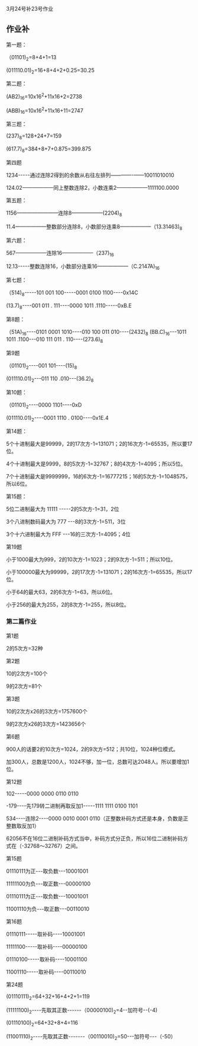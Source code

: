 3月24号补23号作业
## 作业补
第一题：

（01101)<sub>2</sub>=8+4+1=13
   
  (011110.01)<sub>2</sub>=16+8+4+2+0.25=30.25
   
第二题：

(AB2)<sub>16</sub>=10x16<sup>2</sup>+11x16+2=2738

(ABB)<sub>16</sub>=10x16<sup>2</sup>+11x16+11=2747

第三题：

(237)<sub>8</sub>=128+24+7=159

(617.7)<sub>8</sub>=384+8+7+0.875=399.875

第四题

1234-----通过连除2得到的余数从右往左排列————-——10011010010

  124.02——————同上整数连除2，小数连乘2——————1111100.0000
   
第五题：

1156————————连除8——————(2204)<sub>8</sub>

11.4——————整数部分连除8，小数部分连乘8——————（13.31463)<sub>8</sub>

第六题：

567——————连除16——————（237)<sub>16</sub>

12.13-----整数连除16，小数部分连乘16——————（C.2147A)<sub>16</sub>

第七题：

（514)<sub>8</sub>-----101 001 100-----0001 0100 1100----0x14C

(13.7)<sub>8</sub>----001 011 . 111----0000 1011 .1110-----0xB.E

第8题：

（51A)<sub>16</sub>----0101 0001 1010----010 100 011 010----(2432)<sub>8</sub>
(BB.C)<sub>16</sub>---1011 1011 .1100---010 111 011 . 110----(273.6)<sub>8</sub>

第9题

（01101)<sub>2</sub>----001 101----(15)<sub>8</sub>

(011110.01)<sub>2</sub>---011 110 .010---(36.2)<sub>8</sub>

第10题：

（01101)<sub>2</sub>----0000 1101----0xD

(011110.01)<sub>2</sub>----0001 1110 . 0100----0x1E.4

第14题：

5个十进制最大是99999，2的17次方-1=131071；2的16次方-1=65535，所以要17位。

4个十进制最大是9999，8的5次方-1=32767；8的4次方-1=4095；所以5位。

7个十进制最大是9999999，16的6次方-1=16777215；16的5次方-1=1048575，所以6位。

第15题：

5位二进制最大为 11111 -----2的5次方-1=31，2位

3个八进制数码最大为 777 ---8的3次方-1=511，3位

3个十六进制最大为 FFF ---16的三次方-1=4095；4位

第19题

小于1000最大为999，2的10次方-1=1023；2的9次方-1=511；所以10位。

小于100000最大为99999，2的17次方-1=131071；2的16次方-1=65535，所以17位。

小于64的最大63，2的6次方-1=63，所以6位。

小于256的最大为255，2的8次方-1=255，所以8位。


### 第二篇作业

第1题

2的5次方=32种

第2题

10的2次方=100个

9的2次方=81个

第3题

10的2次方x26的3次方=1757600个

9的2次方x26的3次方=1423656个

第6题

900人的话要2的10次方=1024，2的9次方=512；共10位，1024种位模式。

加300人，总数是1200人，1024不够，加一位，总数可达2048人。所以要增加1位。

第12题

102-----0000 0000 0110 0110

-179----先179转二进制再取反加1-----1111 1111 0100 1101

534----连除2----0000 0010 0001 0110（正整数补码方式还是本身，负数是正整数取反加1）

62056不在16位二进制补码方式当中，补码方式分正负，所以16位二进制补码方式在（-32768～32767）之间。

第15题

01110111为正---取负数---10001001

11111100为负---取正数---00000100

01110111为正---取负数---10001001

11001110为负---取正数---00110010

第16题

01110111-----取补码----10001001

11111100-----取补码----00000100

01110100-----取补码----10001100

11001110-----取补码----00110010

第24题

(01110111)<sub>2</sub>=64+32+16+4+2+1=119

(11111100)<sub>2</sub>----先取其正数------（00000100)<sub>2</sub>=4--加符号--(-4)

(01110100)<sub>2</sub>=64+32+8+4=116

(11001110)<sub>2</sub>----先取其正数-------（00110010)<sub>2</sub>=50---加符号---（-50）


